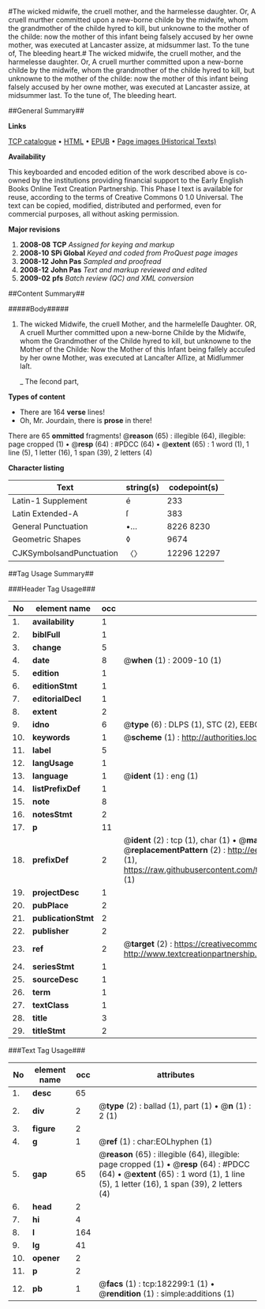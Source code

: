 #The wicked midwife, the cruell mother, and the harmelesse daughter. Or, A cruell murther committed upon a new-borne childe by the midwife, whom the grandmother of the childe hyred to kill, but unknowne to the mother of the childe: now the mother of this infant being falsely accused by her owne mother, was executed at Lancaster assize, at midsummer last. To the tune of, The bleeding heart.#
The wicked midwife, the cruell mother, and the harmelesse daughter. Or, A cruell murther committed upon a new-borne childe by the midwife, whom the grandmother of the childe hyred to kill, but unknowne to the mother of the childe: now the mother of this infant being falsely accused by her owne mother, was executed at Lancaster assize, at midsummer last. To the tune of, The bleeding heart.

##General Summary##

**Links**

[TCP catalogue](http://www.ota.ox.ac.uk/tcp/)  • 
[HTML](http://tei.it.ox.ac.uk/tcp/Texts-HTML/free/B00/B00433.html)  • 
[EPUB](http://tei.it.ox.ac.uk/tcp/Texts-EPUB/free/B00/B00433.epub) • 
[Page images (Historical Texts)](https://data.historicaltexts.jisc.ac.uk/view?pubId=eebo-99892875e&pageId=eebo-99892875e-182299-1)

**Availability**

This keyboarded and encoded edition of the
	       work described above is co-owned by the institutions
	       providing financial support to the Early English Books
	       Online Text Creation Partnership. This Phase I text is
	       available for reuse, according to the terms of Creative
	       Commons 0 1.0 Universal. The text can be copied,
	       modified, distributed and performed, even for
	       commercial purposes, all without asking permission.

**Major revisions**

1. __2008-08__ __TCP__ *Assigned for keying and markup*
1. __2008-10__ __SPi Global__ *Keyed and coded from ProQuest page images*
1. __2008-12__ __John Pas__ *Sampled and proofread*
1. __2008-12__ __John Pas__ *Text and markup reviewed and edited*
1. __2009-02__ __pfs__ *Batch review (QC) and XML conversion*

##Content Summary##

#####Body#####

1. The wicked Midwife, the cruell Mother, and the harmeleſſe Daughter. OR, A cruell Murther committed upon a new-borne Childe by the Midwife, whom the Grandmother of the Childe hyred to kill, but unknowne to the Mother of the Childe: Now the Mother of this Infant being falſely accuſed by her owne Mother, was executed at Lancaſter Aſſize, at Midſummer laſt.

    _ The ſecond part,

**Types of content**

  * There are 164 **verse** lines!
  * Oh, Mr. Jourdain, there is **prose** in there!

There are 65 **ommitted** fragments! 
 @__reason__ (65) : illegible (64), illegible: page cropped (1)  •  @__resp__ (64) : #PDCC (64)  •  @__extent__ (65) : 1 word (1), 1 line (5), 1 letter (16), 1 span (39), 2 letters (4)

**Character listing**


|Text|string(s)|codepoint(s)|
|---|---|---|
|Latin-1 Supplement|é|233|
|Latin Extended-A|ſ|383|
|General Punctuation|•…|8226 8230|
|Geometric Shapes|◊|9674|
|CJKSymbolsandPunctuation|〈〉|12296 12297|

##Tag Usage Summary##

###Header Tag Usage###

|No|element name|occ|attributes|
|---|---|---|---|
|1.|__availability__|1||
|2.|__biblFull__|1||
|3.|__change__|5||
|4.|__date__|8| @__when__ (1) : 2009-10 (1)|
|5.|__edition__|1||
|6.|__editionStmt__|1||
|7.|__editorialDecl__|1||
|8.|__extent__|2||
|9.|__idno__|6| @__type__ (6) : DLPS (1), STC (2), EEBO-CITATION (1), PROQUEST (1), VID (1)|
|10.|__keywords__|1| @__scheme__ (1) : http://authorities.loc.gov/ (1)|
|11.|__label__|5||
|12.|__langUsage__|1||
|13.|__language__|1| @__ident__ (1) : eng (1)|
|14.|__listPrefixDef__|1||
|15.|__note__|8||
|16.|__notesStmt__|2||
|17.|__p__|11||
|18.|__prefixDef__|2| @__ident__ (2) : tcp (1), char (1)  •  @__matchPattern__ (2) : ([0-9\-]+):([0-9IVX]+) (1), (.+) (1)  •  @__replacementPattern__ (2) : http://eebo.chadwyck.com/downloadtiff?vid=$1&page=$2 (1), https://raw.githubusercontent.com/textcreationpartnership/Texts/master/tcpchars.xml#$1 (1)|
|19.|__projectDesc__|1||
|20.|__pubPlace__|2||
|21.|__publicationStmt__|2||
|22.|__publisher__|2||
|23.|__ref__|2| @__target__ (2) : https://creativecommons.org/publicdomain/zero/1.0/ (1), http://www.textcreationpartnership.org/docs/. (1)|
|24.|__seriesStmt__|1||
|25.|__sourceDesc__|1||
|26.|__term__|1||
|27.|__textClass__|1||
|28.|__title__|3||
|29.|__titleStmt__|2||


###Text Tag Usage###

|No|element name|occ|attributes|
|---|---|---|---|
|1.|__desc__|65||
|2.|__div__|2| @__type__ (2) : ballad (1), part (1)  •  @__n__ (1) : 2 (1)|
|3.|__figure__|2||
|4.|__g__|1| @__ref__ (1) : char:EOLhyphen (1)|
|5.|__gap__|65| @__reason__ (65) : illegible (64), illegible: page cropped (1)  •  @__resp__ (64) : #PDCC (64)  •  @__extent__ (65) : 1 word (1), 1 line (5), 1 letter (16), 1 span (39), 2 letters (4)|
|6.|__head__|2||
|7.|__hi__|4||
|8.|__l__|164||
|9.|__lg__|41||
|10.|__opener__|2||
|11.|__p__|2||
|12.|__pb__|1| @__facs__ (1) : tcp:182299:1 (1)  •  @__rendition__ (1) : simple:additions (1)|
